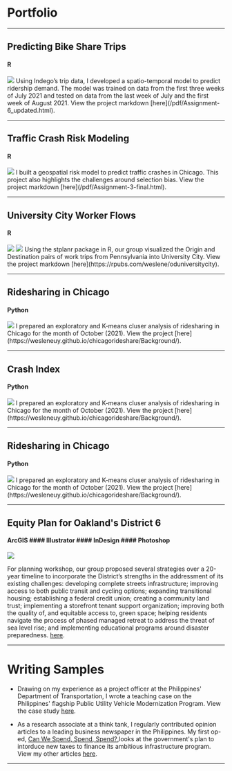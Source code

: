 # Portfolio

---

## Predicting Bike Share Trips 
#### R
<img src="images/bikeshare.jpg?raw=true"/>
Using Indego’s trip data, I developed a spatio-temporal model to predict ridership demand. The model was trained on data from the first three weeks of July 2021 and tested on data from the last week of July and the first week of August 2021. View the project markdown [here](/pdf/Assignment-6_updated.html).

---

## Traffic Crash Risk Modeling 
#### R
<img src="images/trafficcrash.jpg?raw=true"/>
I built a geospatial risk model to predict traffic crashes in Chicago. This project also highlights the challenges around selection bias. View the project markdown [here](/pdf/Assignment-3-final.html).

---

## University City Worker Flows 
#### R
<img src="images/stplaner1.jpg?raw=true"/>
<img src="images/stplaner2.jpg?raw=true"/>
Using the stplanr package in R, our group visualized the Origin and Destination pairs of work trips from Pennsylvania into University City. View the project markdown [here](https://rpubs.com/weslene/oduniversitycity).

---

## Ridesharing in Chicago 
#### Python
<img src="images/rideshare.jpg?raw=true"/>
I prepared an exploratory and K-means cluser analysis of ridesharing in Chicago for the month of October (2021). View the project [here](https://wesleneuy.github.io/chicagorideshare/Background/).

---

## Crash Index 
#### Python
<img src="images/crash.jpg?raw=true"/>
I prepared an exploratory and K-means cluser analysis of ridesharing in Chicago for the month of October (2021). View the project [here](https://wesleneuy.github.io/chicagorideshare/Background/).

---

## Ridesharing in Chicago 
#### Python
<img src="images/rideshare.jpg?raw=true"/>
I prepared an exploratory and K-means cluser analysis of ridesharing in Chicago for the month of October (2021). View the project [here](https://wesleneuy.github.io/chicagorideshare/Background/).

---

## Equity Plan for Oakland's District 6 
#### ArcGIS #### Illustrator #### InDesign #### Photoshop
<img src="images/wsbook.jpg?raw=true"/>

For planning workshop, our group proposed several strategies over a 20-year timeline to incorporate the District’s strengths in the
addressment of its existing challenges: developing complete streets infrastructure; improving access to both public transit
and cycling options; expanding transitional housing; establishing a federal credit union; creating a community land trust;
implementing a storefront tenant support organization; improving both the quality of, and equitable access to, green space;
helping residents navigate the process of phased managed retreat to address the threat of sea level rise; and implementing
educational programs around disaster preparedness. [here](https://upenn.app.box.com/s/visk40didyr7tt4s5sioq10owt05dyy7).

---

# Writing Samples
* Drawing on my experience as a project officer at the Philippines' Department of Transportation, I wrote a teaching case on the Philippines' flagship Public Utility Vehicle Modernization Program. View the case study [here](/pdf/Teachingcase.pdf). 

* As a research associate at a think tank, I regularly contributed opinion articles to a leading business newspaper in the Philippines. My first op-ed, [Can We Spend, Spend, Spend?](https://www.bworldonline.com/can-spend-spend-spend/),looks at the government's plan to intorduce new taxes to finance its ambitious infrastructure program. View my other articles [here](https://www.bworldonline.com/tag/weslene-uy/).

---
